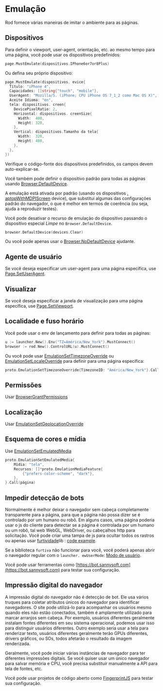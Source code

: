 # Emulação

Rod fornece várias maneiras de imitar o ambiente para as páginas.

## Dispositivos

Para definir o viewport, user-agent, orientação, etc. ao mesmo tempo para uma página, você pode usar os dispositivos predefinidos:

```go
page.MustEmulate(dispositivos.IPhone6or7or8Plus)
```

Ou defina seu próprio dispositivo:

```go
page.MustEmulate(dispositivos. evice{
  Título: "iPhone 4",
  Capacidades: []string{"touch", "mobile"},
  UserAgent: "Mozilla/5. (iPhone; CPU iPhone OS 7_1_2 como Mac OS X)",
  Aceite Idioma: "en",
  tela: dispositivos. creen{
    DevicePixelRatio: 2,
    Horizontal: dispositivos. creenSize{
      Width:  480,
      Height: 320,
    },
    Vertical: dispositivos.Tamanho da tela{
      Width:  320,
      Height: 480,
    },
  },
})
```

Verifique o código-fonte dos dispositivos predefinidos, os campos devem auto-explicar-se.

Você também pode definir o dispositivo padrão para todas as páginas usando [Browser.DefaultDevice](https://pkg.go.dev/github.com/go-rod/rod#Browser.DefaultDevice).

A emulação está ativada por padrão (usando os dispositivos [. aptopWithMDPIScreen](https://github.com/go-rod/rod/blob/bc44c39c9b4352c15d00bef6f6a1071205d2c388/lib/devices/list.go#L616) device), que substitui algumas das configurações padrão do navegador, o que é melhor em termos de coerência (ou seja, ajuda a reproduzir testes).

Você pode desativar o recurso de emulação do dispositivo passando o dispositivo especial _Limpe_ no `Browser.DefaultDevice`.

```go
browser.DefaultDevice(devices.Clear)
```

Ou você pode apenas usar o [Browser.NoDefaultDevice](https://pkg.go.dev/github.com/go-rod/rod#Browser.NoDefaultDevice) ajudante.

## Agente de usuário

Se você deseja especificar um user-agent para uma página específica, use [Page.SetUserAgent](https://pkg.go.dev/github.com/go-rod/rod#Page.SetUserAgent).

## Visualizar

Se você deseja especificar a janela de visualização para uma página específica, use [Page.SetViewport](https://pkg.go.dev/github.com/go-rod/rod#Page.SetViewport).

## Localidade e fuso horário

Você pode usar o env de lançamento para definir para todas as páginas:

```go
u := launcher.New().Env("TZ=América/New_York").MustConnect()
browser := rod.New().ControlURL(u).MustConnect()
```

Ou você pode usar [EmulationSetTimezoneOverride](https://pkg.go.dev/github.com/go-rod/rod/lib/proto#EmulationSetTimezoneOverride) ou [EmulationSetLocaleOverride](https://pkg.go.dev/github.com/go-rod/rod/lib/proto#EmulationSetLocaleOverride) para definir para uma página específica:

```go
proto.EmulationSetTimezoneOverride{TimezoneID: "América/New_York"}.Call(página)
```

## Permissões

Usar [BrowserGrantPermissions](https://pkg.go.dev/github.com/go-rod/rod/lib/proto#BrowserGrantPermissions)

## Localização

Usar [EmulationSetGeolocationOverride](https://pkg.go.dev/github.com/go-rod/rod/lib/proto#EmulationSetGeolocationOverride)

## Esquema de cores e mídia

Use [EmulationSetEmulatedMedia](https://pkg.go.dev/github.com/go-rod/rod/lib/proto#EmulationSetEmulatedMedia)

```go
proto.EmulationSetEmulatedMedia{
    Mídia: "tela",
    Recursos: []*proto.EmulationMediaFeature{
        {"prefers-color-scheme", "dark"},
    },
}.Call(página)
```

## Impedir detecção de bots

Normalmente é melhor deixar o navegador sem cabeça completamente transparente para a página, para que a página não possa dizer se é controlado por um humano ou robô. Em alguns casos, uma página poderia usar o js do cliente para detectar se a página é controlada por um humano ou um robô, tal web WebGL, WebDriver, ou cabeçalhos http para solicitação. Você pode criar uma tampa de js para ocultar todos os rastros ou apenas usar [furtividade](https://github.com/go-rod/stealth)lib : [code example](https://github.com/go-rod/stealth/blob/master/examples_test.go).

Se a biblioteca `furtiva` não funcionar para você, você poderá apenas abrir o navegador regular com o `launcher. ewUserMode`: [Modo de usuário](custom-launch.md?id=user-mode).

Você pode usar ferramentas como [https://bot.sannysoft.com](https://bot.sannysoft.com) para testar sua configuração.

## Impressão digital do navegador

A impressão digital do navegador não é detecção de bot. Ele usa vários truques para coletar atributos únicos do navegador para identificar navegadores. O site pode utilizá-lo para acompanhar os usuários mesmo quando eles não estão conectados, também é amplamente utilizado para marcar arranjos sem cabeça. Por exemplo, usuários diferentes geralmente instalam fontes diferentes em seu sistema operacional, podemos usar isso para distinguir usuários diferentes. Outro exemplo seria usar a tela para renderizar texto, usuários diferentes geralmente terão GPUs diferentes, drivers gráficos, ou SOs, todos afetarão o resultado da imagem renderizada.

Geralmente, você pode iniciar várias instâncias de navegador para ter diferentes impressões digitais. Se você quiser usar um único navegador para salvar memória e CPU, você precisa substituir manualmente a API para tela de fontes, etc.

Você pode usar projetos de código aberto como [FingerprintJS](https://github.com/fingerprintjs/fingerprintjs/) para testar sua configuração.
